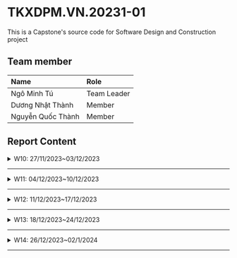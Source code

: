 # TKXDPM.VN.20231-01

This is a Capstone's source code for Software Design and Construction project

## Team member

| Name           | Role        |
| :------------- | :---------- |
| Ngô Minh Tú    | Team Leader |
| Dương Nhật Thành| Member      |
| Nguyễn Quốc Thành| Member      |

## Report Content

<details>
  <summary>W10: 27/11/2023~03/12/2023 </summary>
<br>
<details>
<summary>Ngô Minh Tú</summary>
<br>

- Assigned tasks:
  - Create tests for specific functions

- Implementation details:
  - Pull Request(s): [Request 1](https://github.com/becacabe2002/TKXDPM.VP.20231-08/pull/3)
  - Specific implementation details:
    - Create specific class for each test (ImageUpload, MediaRepo, WebView)
      - ImageUpload: test ImageRepo to upload and pull image from local to mongodb database (**Deprecated**)
      - MediaRepo: test query actions with Media Table in MySQL database
      - WebView: test view for payment portal (VNPay)

</details>

<details>
<summary>Nguyễn Quốc Thành</summary>
<br>

- Assigned tasks:
  - Làm Screen Handle
  - (Bonus , cần comment để dê hiểu hơn code của repo và controller )
  - ...

- Implementation details:
  - Pull Request(s): [Request](https://github.com/becacabe2002/TKXDPM.VP.20231-08/pull/7)
  - Specific implementation details:
    - Describe specific in detail what you did last week
    - You can attach images if you want

</details>


<details>
<summary>Dương Nhật Thành</summary>
<br>

- Assigned tasks:
  - Sửa Screen Handler

- Implementation details:
  - Pull Request(s): [Request](https://github.com/becacabe2002/TKXDPM.VP.20231-08/pull/9)
  - Specific implementation details:
   - Thêm chức năng xóa filter trong homescreen

</details>


</details>

---
<details>
  <summary>W11: 04/12/2023~10/12/2023 </summary>
<br>
<details>
<summary>Ngô Minh Tú</summary>
<br>

- Assigned tasks:
  - migrate db
  - refactor repositories to reduce coupling
  - fix image unable to load error

- Implementation details:
  - [PR1](https://github.com/becacabe2002/TKXDPM.VP.20231-08/pull/4)
    - add migrate tool for mysql database, import sample data
    - create controller package for controller classes
    - disable `@lombok` annotations (error)

  - [PR2](https://github.com/becacabe2002/TKXDPM.VP.20231-08/pull/5)
    - Refactor repo class -> repo interface
    - Seperate implementation of that repo to a different file.
   
  - [PR3](https://github.com/becacabe2002/TKXDPM.VP.20231-08/pull/10)
    - fix error cant load image by fetching and saving image locally (**deprecated**)


</details>

<details>
<summary>Team Member 2</summary>
<br>

- Assigned tasks:
  - Task 1
  - Task 2
  - ...

- Implementation details:
  - Pull Request(s): [Attach links to your pull requests here. You can attach multiple pull requests]()
  - Specific implementation details:
    - Frontend , HomeScreenHandler and MediaScrennHandler
    - FXML
    - 

</details>

</details>

---

<details>
  <summary>W12: 11/12/2023~17/12/2023 </summary>
<br>
<details>
<summary>Ngô Minh Tú</summary>
<br>

- Assigned tasks:
  - Change Interaction between Frontend and Backend
  - New way to store images temporary (not by saving to local storage)
  - Seperate `Controllers` and `Services`

- Implementation details:
  - Pull Request(s): [PR](https://github.com/becacabe2002/TKXDPM.VP.20231-08/pull/12)
  - Specific implementation details:
    - Create package response, request, service
    - New class ImageSession for store image temporary while app is running
    - Change interaction between Frontend and Backend:
	    - Now Frontend needs to create request, sends it to controller and handle returned response.


</details>

<details>
<summary>Team Member 2</summary>
<br>

- Assigned tasks:
  - Task 1
  - Task 2
  - ...

- Implementation details:
  - Pull Request(s): [Attach links to your pull requests here. You can attach multiple pull requests]()
  - Specific implementation details:
    - Describe specific in detail what you did last week
    - You can attach images if you want

</details>

</details>

---
<details>
  <summary>W13: 18/12/2023~24/12/2023 </summary>
<br>
<details>
<summary>Ngô Minh Tú</summary>
<br>

- Assigned tasks:
  - Update communication between frontend and backend

- Implementation details:
  - Pull Request(s): [PR](https://github.com/becacabe2002/TKXDPM.VP.20231-08/pull/13)
  - Specific implementation details:
    - Screen handlers in frontend side will create baseRequest, pass in parameter and send to EndpointRegister
    - EndpointRegister will redirect that request to corresponse controller, process it and return BaseResponse
    - Screen handlers will parse that response and display data


</details>

<details>
<summary>Team Member 2</summary>
<br>

- Assigned tasks:
  - Task 1
  - Task 2
  - ...

- Implementation details:
  - Pull Request(s): [Attach links to your pull requests here. You can attach multiple pull requests]()
  - Specific implementation details:
    - Describe specific in detail what you did last week
    - You can attach images if you want

</details>

</details>

---
<details>
  <summary>W14: 26/12/2023~02/1/2024 </summary>
<br>
<details>
<summary>Ngô Minh Tú</summary>
<br>

- Assigned tasks:
  - Create tests for specific functions

- Implementation details:
  - Pull Request(s): [Request 1](https://github.com/becacabe2002/TKXDPM.VP.20231-08/pull/3)
  - Specific implementation details:
    - Create specific class for each test (ImageUpload, MediaRepo, WebView)
      - ImageUpload: test ImageRepo to upload and pull image from local to mongodb database (**Deprecated**)
      - MediaRepo: test query actions with Media Table in MySQL database
      - WebView: test view for payment portal (VNPay)

</details>

<details>
<summary>Dương Nhật Thành</summary>
<br>

- Assigned tasks:
  - Làm Screen Handler( làm homescreen, product detail screen, cart screen,media item,...)

- Implementation details:
  - Pull Request(s): [Request](https://github.com/becacabe2002/TKXDPM.VP.20231-08/pull/19)
  - Specific implementation details:
   -  filter, thêm thanh tìm kiếm, các button như là giỏ hàng, add to cart, view detail,...)

</details>


</details>

---

